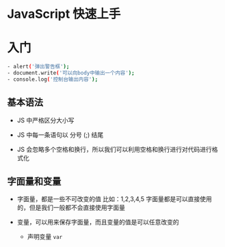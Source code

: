 # JavaScript 快速上手

# 入门

```bash
- alert('弹出警告框');
- document.write('可以向body中输出一个内容');
- console.log('控制台输出内容');
```

## 基本语法

- JS 中严格区分大小写

- JS 中每一条语句以 分号 (;) 结尾

- JS 会忽略多个空格和换行，所以我们可以利用空格和换行进行对代码进行格式化

## 字面量和变量

- 字面量，都是一些不可改变的值
  比如：1,2,3,4,5
  字面量都是可以直接使用的，但是我们一般都不会直接使用字面量

- 变量，可以用来保存字面量，而且变量的值是可以任意改变的

  - 声明变量 `var`

